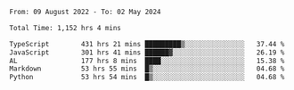 
<!--START_SECTION:waka-->

```txt
From: 09 August 2022 - To: 02 May 2024

Total Time: 1,152 hrs 4 mins

TypeScript        431 hrs 21 mins █████████▒░░░░░░░░░░░░░░░   37.44 %
JavaScript        301 hrs 41 mins ██████▓░░░░░░░░░░░░░░░░░░   26.19 %
AL                177 hrs 8 mins  ████░░░░░░░░░░░░░░░░░░░░░   15.38 %
Markdown          53 hrs 55 mins  █▒░░░░░░░░░░░░░░░░░░░░░░░   04.68 %
Python            53 hrs 54 mins  █▒░░░░░░░░░░░░░░░░░░░░░░░   04.68 %
```

<!--END_SECTION:waka-->












